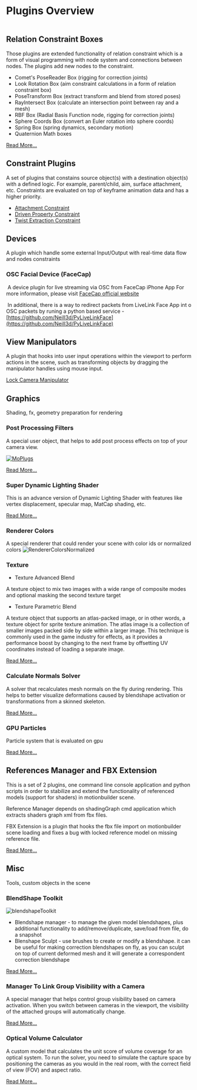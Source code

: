 # Plugins Overview

<figure><img src="../../.gitbook/assets/openmobu_plugins.jpg" alt=""><figcaption></figcaption></figure>

## Relation Constraint Boxes

Those plugins are extended functionality of relation constraint which is a form of visual programming with node system and connections between nodes. The plugins add new nodes to the constraint.

* Comet's PoseReader Box (rigging for correction joints)
* Look Rotation Box (aim constraint calculations in a form of relation constraint box)
* PoseTransform Box (extract transform and blend from stored poses)
* RayIntersect Box (calculate an intersection point between ray and a mesh)
* RBF Box (Radial Basis Function node, rigging for correction joints)
* Sphere Coords Box (convert an Euler rotation into sphere coords)
* Spring Box (spring dynamics, secondary motion)
* Quaternion Math boxes

[Read More...](relationboxes.md)

## Constraint Plugins

A set of plugins that constains source object(s) with a destination object(s) with a defined logic. For example, parent/child, aim, surface attachment, etc. Constraints are evaluated on top of keyframe animation data and has a higher priority.

* [Attachment Constraint](attachmentconstraint.md)
* [Driven Property Constraint](drivenpropertyconstraint.md)
* [Twist Extraction Constraint](constraint_twistextraction.md)

## Devices

A plugin which handle some external Input/Output with real-time data flow and nodes constraints

### OSC Facial Device (FaceCap)

<img src="../../.gitbook/assets/image (1) (2).png" alt="" data-size="line"> A device plugin for live streaming via OSC from FaceCap iPhone App For more information, please visit [FaceCap official website](https://bannaflak.com/face-cap/index.html)

<img src="../../.gitbook/assets/image (4).png" alt="" data-size="line"> In additional, there is a way to redirect packets from LiveLink Face App int o OSC packets by runing a python based service - [https://github.com/Neill3d/PyLiveLinkFace](https://github.com/Neill3d/PyLiveLinkFace)

## View Manipulators

A plugin that hooks into user input operations within the viewport to perform actions in the scene, such as transforming objects by dragging the manipulator handles using mouse input.

[Lock Camera Manipulator](manipulator_lockcamera.md)

## Graphics

Shading, fx, geometry preparation for rendering

### Post Processing Filters

A special user object, that helps to add post process effects on top of your camera view.

[![MoPlugs](../../../Documentation/Images/Bryan_usecase.jpg)](../../)

[Read More...](postprocessingeffects/)

### Super Dynamic Lighting Shader

This is an advance version of Dynamic Lighting Shader with features like vertex displacement, specular map, MatCap shading, etc.

[Read More...](shader_superdynamiclighting.md)

### Renderer Colors

A special renderer that could render your scene with color ids or normalized colors ![RendererColorsNormalized](../renderer_colors_normalized.jpg)

### Texture

* Texture Advanced Blend

A texture object to mix two images with a wide range of composite modes and optional masking the second texture target

* Texture Parametric Blend

A texture object that supports an atlas-packed image, or in other words, a texture object for sprite texture animation. The atlas image is a collection of smaller images packed side by side within a larger image. This technique is commonly used in the game industry for effects, as it provides a performance boost by changing to the next frame by offsetting UV coordinates instead of loading a separate image.

[Read More...](textures.md)

### Calculate Normals Solver

A solver that recalculates mesh normals on the fly during rendering. This helps to better visualize deformations caused by blendshape activation or transformations from a skinned skeleton.

[Read More...](solvercalculatenormals.md)

### GPU Particles

Particle system that is evaluated on gpu

[Read More...](gpuparticlesshader.md)

## References Manager and FBX Extension

This is a set of 2 plugins, one command line console application and python scripts in order to stabilize and extend the functionality of referenced models (support for shaders) in motionbuilder scene.

Reference Manager depends on shadingGraph cmd application which extracts shaders graph xml from fbx files.

FBX Extension is a plugin that hooks the fbx file import on motionbuilder scene loading and fixes a bug with locked reference model on missing reference file.

[Read More...](referencesmanager.md)

## Misc

Tools, custom objects in the scene

### BlendShape Toolkit

![blendshapeToolkit](../tool_sculpt_brush.jpg)

* Blendshape manager - to manage the given model blendshapes, plus additional functionality to add/remove/duplicate, save/load from file, do a snapshot
* Blenshape Sculpt - use brushes to create or modify a blendshape. it can be useful for making correction blendshapes on fly, as you can sculpt on top of current deformed mesh and it will generate a correspondent correction blendshape

[Read More...](blendshapetoolkit.md)

### Manager To Link Group Visibility with a Camera

A special manager that helps control group visibility based on camera activation. When you switch between cameras in the viewport, the visibility of the attached groups will automatically change.

[Read More...](cameralinksgroupvisibility.md)

### Optical Volume Calculator

A custom model that calculates the unit score of volume coverage for an optical system. To run the solver, you need to simulate the capture space by positioning the cameras as you would in the real room, with the correct field of view (FOV) and aspect ratio.

[Read More...](opticalvolumecalculator.md)
